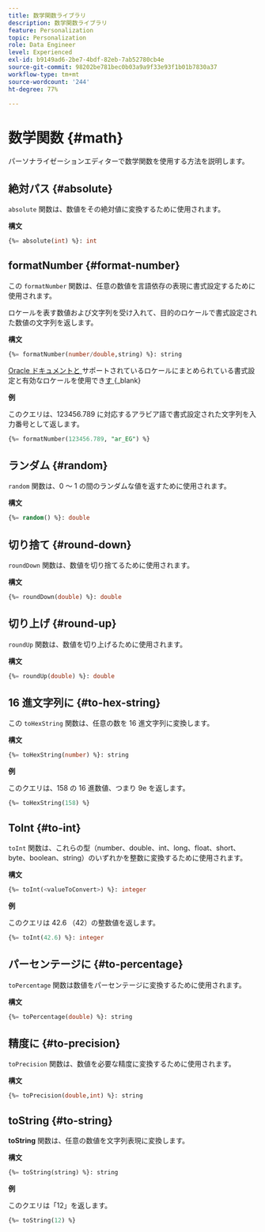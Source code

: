 ```yaml
---
title: 数学関数ライブラリ
description: 数学関数ライブラリ
feature: Personalization
topic: Personalization
role: Data Engineer
level: Experienced
exl-id: b9149ad6-2be7-4bdf-82eb-7ab52780cb4e
source-git-commit: 98202be781bec0b03a9a9f33e93f1b01b7830a37
workflow-type: tm+mt
source-wordcount: '244'
ht-degree: 77%

---
```


# 数学関数 {#math}

パーソナライゼーションエディターで数学関数を使用する方法を説明します。

## 絶対パス {#absolute}

`absolute` 関数は、数値をその絶対値に変換するために使用されます。

**構文**

```sql
{%= absolute(int) %}: int
```

## formatNumber {#format-number}

この `formatNumber` 関数は、任意の数値を言語依存の表現に書式設定するために使用されます。

ロケールを表す数値および文字列を受け入れて、目的のロケールで書式設定された数値の文字列を返します。

**構文**

```sql
{%= formatNumber(number/double,string) %}: string
```

[Oracle ドキュメントと &#x200B;](https://docs.oracle.com/javase/8/docs/api/java/util/Locale.html) サポートされているロケールにまとめられている書式設定と有効なロケールを使用でき [&#x200B; す &#x200B;](https://www.oracle.com/java/technologies/javase/jdk11-suported-locales.html){_blank}

**例**

このクエリは、123456.789 に対応するアラビア語で書式設定された文字列を入力番号として返します。

```sql
{%= formatNumber(123456.789, "ar_EG") %}
```

## ランダム {#random}

`random` 関数は、0 ～ 1 の間のランダムな値を返すために使用されます。

**構文**

```sql
{%= random() %}: double
```

## 切り捨て {#round-down}

`roundDown` 関数は、数値を切り捨てるために使用されます。

**構文**

```sql
{%= roundDown(double) %}: double
```

## 切り上げ {#round-up}

`roundUp` 関数は、数値を切り上げるために使用されます。

**構文**

```sql
{%= roundUp(double) %}: double
```

## 16 進文字列に {#to-hex-string}

この `toHexString` 関数は、任意の数を 16 進文字列に変換します。

**構文**

```sql
{%= toHexString(number) %}: string
```

**例**

このクエリは、158 の 16 進数値、つまり 9e を返します。

```sql
{%= toHexString(158) %}
```

## ToInt {#to-int}

`toInt` 関数は、これらの型（number、double、int、long、float、short、byte、boolean、string）のいずれかを整数に変換するために使用されます。

**構文**

```sql
{%= toInt(<valueToConvert>) %}: integer
```

**例**

このクエリは 42.6 （42）の整数値を返します。

```sql
{%= toInt(42.6) %}: integer
```

## パーセンテージに {#to-percentage}

`toPercentage` 関数は数値をパーセンテージに変換するために使用されます。

**構文**

```sql
{%= toPercentage(double) %}: string
```

## 精度に {#to-precision}

`toPrecision` 関数は、数値を必要な精度に変換するために使用されます。

**構文**

```sql
{%= toPrecision(double,int) %}: string
```

## toString {#to-string}

**toString** 関数は、任意の数値を文字列表現に変換します。

**構文**

```sql
{%= toString(string) %}: string
```

**例**

このクエリは「12」を返します。

```sql
{%= toString(12) %} 
```
